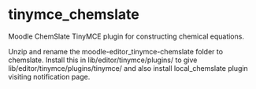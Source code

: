 tinymce_chemslate
=================

Moodle ChemSlate TinyMCE plugin for constructing chemical equations.

Unzip and rename the moodle-editor_tinymce-chemslate folder to chemslate.
Install this in lib/editor/tinymce/plugins/ to give lib/editor/tinymce/plugins/tinymce/ and also install local_chemslate plugin visiting notification page.
